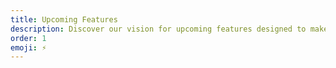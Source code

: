 ```yaml
---
title: Upcoming Features
description: Discover our vision for upcoming features designed to make the app more powerful, flexible, and user-friendly.
order: 1
emoji: ⚡
---
```

